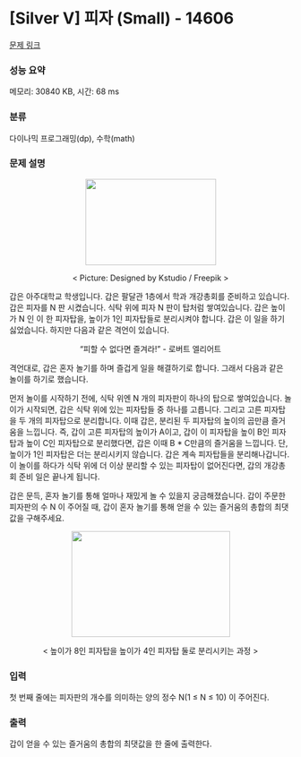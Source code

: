 # [Silver V] 피자 (Small) - 14606 

[문제 링크](https://www.acmicpc.net/problem/14606) 

### 성능 요약

메모리: 30840 KB, 시간: 68 ms

### 분류

다이나믹 프로그래밍(dp), 수학(math)

### 문제 설명

<p style="text-align:center"><img alt="" src="https://onlinejudgeimages.s3-ap-northeast-1.amazonaws.com/problem/14606/1.png" style="height:154px; width:233px"></p>

<p style="text-align:center">< Picture: Designed by Kstudio / Freepik ></p>

<p>갑은 아주대학교 학생입니다. 갑은 팔달관 1층에서 학과 개강총회를 준비하고 있습니다. 갑은 피자를 N 판 시켰습니다. 식탁 위에 피자 N 판이 탑처럼 쌓여있습니다. 갑은 높이가 N 인 이 한 피자탑을, 높이가 1인 피자탑들로 분리시켜야 합니다. 갑은 이 일을 하기 싫었습니다. 하지만 다음과 같은 격언이 있습니다.</p>

<p style="text-align:center">“피할 수 없다면 즐겨라!” - 로버트 엘리어트</p>

<p>격언대로, 갑은 혼자 놀기를 하며 즐겁게 일을 해결하기로 합니다. 그래서 다음과 같은 놀이를 하기로 했습니다. </p>

<p>먼저 놀이를 시작하기 전에, 식탁 위엔 N 개의 피자판이 하나의 탑으로 쌓여있습니다. 놀이가 시작되면, 갑은 식탁 위에 있는 피자탑들 중 하나를 고릅니다. 그리고 고른 피자탑을 두 개의 피자탑으로 분리합니다. 이때 갑은, 분리된 두 피자탑의 높이의 곱만큼 즐거움을 느낍니다. 즉, 갑이 고른 피자탑의 높이가 A이고, 갑이 이 피자탑을 높이 B인 피자탑과 높이 C인 피자탑으로 분리했다면, 갑은 이때 B * C만큼의 즐거움을 느낍니다. 단, 높이가 1인 피자탑은 더는 분리시키지 않습니다. 갑은 계속 피자탑들을 분리해나갑니다. 이 놀이를 하다가 식탁 위에 더 이상 분리할 수 있는 피자탑이 없어진다면, 갑의 개강총회 준비 일은 끝나게 됩니다. </p>

<p>갑은 문득, 혼자 놀기를 통해 얼마나 재밌게 놀 수 있을지 궁금해졌습니다. 갑이 주문한 피자판의 수 N 이 주어질 때, 갑이 혼자 놀기를 통해 얻을 수 있는 즐거움의 총합의 최댓값을 구해주세요.</p>

<p style="text-align:center"><img alt="" src="https://onlinejudgeimages.s3-ap-northeast-1.amazonaws.com/problem/14606/2.png" style="height:189px; width:283px"></p>

<p style="text-align:center">< 높이가 8인 피자탑을 높이가 4인 피자탑 둘로 분리시키는 과정 ></p>

### 입력 

 <p>첫 번째 줄에는 피자판의 개수를 의미하는 양의 정수 N(1 ≤ N ≤ 10) 이 주어진다.</p>

### 출력 

 <p>갑이 얻을 수 있는 즐거움의 총합의 최댓값을 한 줄에 출력한다.</p>

